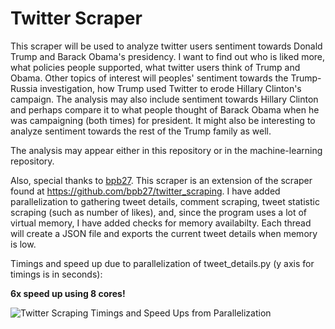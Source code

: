 # Twitter Scraper

This scraper will be used to analyze twitter users sentiment towards Donald Trump and Barack Obama's presidency. I want to find out who is liked more, what policies people supported, what twitter users think of Trump and Obama. Other topics of interest will peoples' sentiment towards the Trump-Russia investigation, how Trump used Twitter to erode Hillary Clinton's campaign. The analysis may also include sentiment towards Hillary Clinton and perhaps compare it to what people thought of Barack Obama when he was campaigning (both times) for president. It might also be interesting to analyze sentiment towards the rest of the Trump family as well.

The analysis may appear either in this repository or in the machine-learning repository.

Also, special thanks to <a href="https://github.com/bpb27">bpb27</a>. This scraper is an extension of the scraper found at <a href="https://github.com/bpb27/twitter_scraping">https://github.com/bpb27/twitter_scraping</a>. I have added parallelization to gathering tweet details, comment scraping, tweet statistic scraping (such as number of likes), and, since the program uses a lot of virtual memory, I have added checks for memory availabilty. Each thread will create a JSON file and exports the current tweet details when memory is low.

Timings and speed up due to parallelization of tweet_details.py (y axis for timings is in seconds):

<strong>6x speed up using 8 cores!</strong>

![Twitter Scraping Timings and Speed Ups from Parallelization](http://hive.sewanee.edu/evansdb0/Twitter_Speedups.png)
